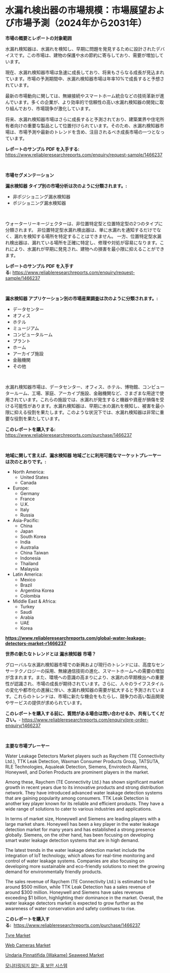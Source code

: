 <p><h1>水漏れ検出器の市場規模：市場展望および市場予測（2024年から2031年）</h1></p><p><strong>市場の概要とレポートの対象範囲</strong></p>
<p><p>水漏れ検知器は、水漏れを検知し、早期に問題を発見するために設計されたデバイスです。この市場は、建物の保護や水の節約に寄与しており、需要が増加しています。</p><p>現在、水漏れ検知器市場は急速に成長しており、将来もさらなる成長が見込まれています。市場の予測期間中、水漏れ検知器市場は年率10%で成長すると予想されています。</p><p>最新の市場動向に関しては、無線接続やスマートホーム統合などの技術革新が進んでいます。多くの企業が、より効率的で信頼性の高い水漏れ検知器の開発に取り組んでおり、市場競争が激化しています。</p><p>将来、水漏れ検知器市場はさらに成長すると予測されており、建築業界や住宅所有者向けの重要な製品として位置付けられています。そのため、水漏れ検知器市場は、市場予測や最新のトレンドを含め、注目されるべき成長市場の一つとなっています。</p></p>
<p><strong>レポートのサンプル PDF を入手する:</strong> <a href="https://www.reliableresearchreports.com/enquiry/request-sample/1466237">https://www.reliableresearchreports.com/enquiry/request-sample/1466237</a></p>
<p>&nbsp;</p>
<p><strong>市場セグメンテーション</strong></p>
<p><strong>漏水検知器 タイプ別の市場分析は次のように分類されます。:</strong></p>
<p><ul><li>非ポジショニング漏水検知器</li><li>ポジショニング漏水検知器</li></ul></p>
<p>&nbsp;</p>
<p><p>ウォーターリーキージェクターは、非位置特定型と位置特定型の2つのタイプに分類されます。 非位置特定型水漏れ検出器は、単に水漏れを通知するだけでなく、漏れを検知する場所を特定することはできません。 一方、位置特定型水漏れ検出器は、漏れている場所を正確に特定し、修理や対処が容易になります。これにより、水漏れが早期に発見され、建物への損害を最小限に抑えることができます。</p></p>
<p><strong>レポートのサンプル PDF を入手する:</strong>&nbsp;<a href="https://www.reliableresearchreports.com/enquiry/request-sample/1466237">https://www.reliableresearchreports.com/enquiry/request-sample/1466237</a></p>
<p>&nbsp;</p>
<p><strong> 漏水検知器 アプリケーション別の市場産業調査は次のように分類されます。:</strong></p>
<p><ul><li>データセンター</li><li>オフィス</li><li>ホテル</li><li>ミュージアム</li><li>コンピュータルーム</li><li>プラント</li><li>ホーム</li><li>アーカイブ施設</li><li>金融機関</li><li>その他</li></ul></p>
<p>&nbsp;</p>
<p><p>水漏れ検知器市場は、データセンター、オフィス、ホテル、博物館、コンピュータールーム、工場、家庭、アーカイブ施設、金融機関など、さまざまな用途で使用されています。これらの施設では、水漏れが発生すると機器や資産が損傷を受ける可能性があります。水漏れ検知器は、早期に水の漏れを検知し、被害を最小限に抑える役割を果たします。このような状況下では、水漏れ検知器は非常に重要な役割を果たしています。</p></p>
<p><strong>このレポートを購入する:</strong>&nbsp; <a href="https://www.reliableresearchreports.com/purchase/1466237">https://www.reliableresearchreports.com/purchase/1466237</a></p>
<p>&nbsp;</p>
<p><strong>地域に関して言えば、漏水検知器 地域ごとに利用可能なマーケットプレーヤーは次のとおりです。:</strong></p>
<p><ul>
    <li>
        North America:
        <ul>
            <li>United States</li>
            <li>Canada</li>
        </ul>
    </li>
    <li>
        Europe:
        <ul>
            <li>Germany</li>
            <li>France</li>
            <li>U.K.</li>
            <li>Italy</li>
            <li>Russia</li>
        </ul>
    </li>
    <li>
        Asia-Pacific:
        <ul>
            <li>China</li>
            <li>Japan</li>
            <li>South Korea</li>
            <li>India</li>
            <li>Australia</li>
            <li>China Taiwan</li>
            <li>Indonesia</li>
            <li>Thailand</li>
            <li>Malaysia</li>
        </ul>
    </li>
    <li>
        Latin America:
        <ul>
            <li>Mexico</li>
            <li>Brazil</li>
            <li>Argentina Korea</li>
            <li>Colombia</li>
        </ul>
    </li>
    <li>
        Middle East & Africa:
        <ul>
            <li>Turkey</li>
            <li>Saudi</li>
            <li>Arabia</li>
            <li>UAE</li>
            <li>Korea</li>
        </ul>
    </li>
    </ul></p>
<p><strong><a href="https://www.reliableresearchreports.com/global-water-leakage-detectors-market-r1466237">https://www.reliableresearchreports.com/global-water-leakage-detectors-market-r1466237</a></strong>&nbsp;</p>
<p><strong>世界の新たなトレンドとは 漏水検知器 市場？</strong></p>
<p><p>グローバルな水漏れ検知器市場での新興および現行のトレンドには、高度なセンサーテクノロジーの採用、無線通信技術の進化、スマートホームへの需要の増加が含まれます。また、環境への意識の高まりにより、水漏れの早期検出への重要性が認識され、市場の成長が期待されています。さらに、人々のライフスタイルの変化や都市化の進展に伴い、水漏れ検知器の需要が拡大すると予測されています。これらのトレンドは、市場に新たな機会をもたらし、競争力の高い製品開発やサービスの提供が求められています。</p></p>
<p><strong>このレポートを購入する前に、質問がある場合は問い合わせるか、共有してください。</strong>- <a href="https://www.reliableresearchreports.com/enquiry/pre-order-enquiry/1466237">https://www.reliableresearchreports.com/enquiry/pre-order-enquiry/1466237</a></p>
<p>&nbsp;</p>
<p><strong>主要な市場プレーヤー</strong></p>
<p><p>Water Leakage Detectors Market players such as Raychem (TE Connectivity Ltd.), TTK Leak Detection, Waxman Consumer Products Group, TATSUTA, RLE Technologies, Aqualeak Detection, Siemens, Envirotech Alarms, Honeywell, and Dorlen Products are prominent players in the market. </p><p>Among these, Raychem (TE Connectivity Ltd.) has shown significant market growth in recent years due to its innovative products and strong distribution network. They have introduced advanced water leakage detection systems that are gaining popularity among consumers. TTK Leak Detection is another key player known for its reliable and efficient products. They have a wide range of solutions to cater to various industries and applications.</p><p>In terms of market size, Honeywell and Siemens are leading players with a large market share. Honeywell has been a key player in the water leakage detection market for many years and has established a strong presence globally. Siemens, on the other hand, has been focusing on developing smart water leakage detection systems that are in high demand.</p><p>The latest trends in the water leakage detection market include the integration of IoT technology, which allows for real-time monitoring and control of water leakage systems. Companies are also focusing on developing more sustainable and eco-friendly solutions to meet the growing demand for environmentally friendly products.</p><p>The sales revenue of Raychem (TE Connectivity Ltd.) is estimated to be around $500 million, while TTK Leak Detection has a sales revenue of around $300 million. Honeywell and Siemens have sales revenues exceeding $1 billion, highlighting their dominance in the market. Overall, the water leakage detectors market is expected to grow further as the awareness of water conservation and safety continues to rise.</p></p>
<p><strong>このレポートを購入する:</strong>&nbsp;&nbsp;<a href="https://www.reliableresearchreports.com/purchase/1466237">https://www.reliableresearchreports.com/purchase/1466237</a></p>
<p><p><a href="https://www.linkedin.com/pulse/tyre-market-size-share-amp-trends-analysis-report-material-llafc?trackingId=1vxiBifVwnphHvH5r%2FaNyw%3D%3D">Tyre Market</a></p><p><a href="https://github.com/Sinjinluong3e0awx2m195k76/Market-Research-Report-List-2/blob/main/web-cameras-market.md">Web Cameras Market</a></p><p><a href="https://www.linkedin.com/pulse/undaria-pinnatifida-wakame-seaweed-market-size-share-nwbcc?trackingId=1y4F0UY%2B3rJ50RwAzbhdRw%3D%3D">Undaria Pinnatifida (Wakame) Seaweed Market</a></p><p><a href="https://github.com/darrellockm3ytan895656/Market-Research-Report-List-1/blob/main/316400924593.md">모니터링되지 않는 홈 보안 시스템</a></p></p>